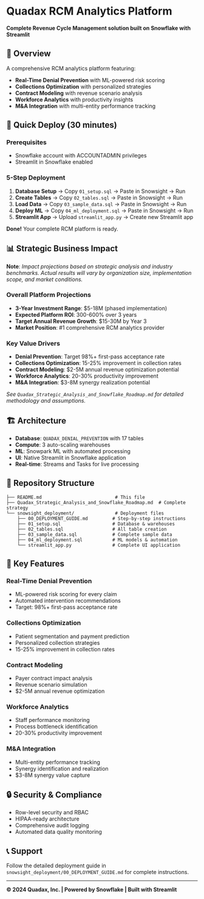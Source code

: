 # Quadax RCM Analytics Platform

**Complete Revenue Cycle Management solution built on Snowflake with Streamlit**

## 🎯 Overview

A comprehensive RCM analytics platform featuring:
- **Real-Time Denial Prevention** with ML-powered risk scoring
- **Collections Optimization** with personalized strategies  
- **Contract Modeling** with revenue scenario analysis
- **Workforce Analytics** with productivity insights
- **M&A Integration** with multi-entity performance tracking

## 🚀 Quick Deploy (30 minutes)

### Prerequisites
- Snowflake account with ACCOUNTADMIN privileges
- Streamlit in Snowflake enabled

### 5-Step Deployment

1. **Database Setup** → Copy `01_setup.sql` → Paste in Snowsight → Run
2. **Create Tables** → Copy `02_tables.sql` → Paste in Snowsight → Run  
3. **Load Data** → Copy `03_sample_data.sql` → Paste in Snowsight → Run
4. **Deploy ML** → Copy `04_ml_deployment.sql` → Paste in Snowsight → Run
5. **Streamlit App** → Upload `streamlit_app.py` → Create new Streamlit app

**Done!** Your complete RCM platform is ready.

## 📊 Strategic Business Impact

**Note**: *Impact projections based on strategic analysis and industry benchmarks. Actual results will vary by organization size, implementation scope, and market conditions.*

### Overall Platform Projections
- **3-Year Investment Range**: $5-18M (phased implementation)
- **Expected Platform ROI**: 300-600% over 3 years
- **Target Annual Revenue Growth**: $15-30M by Year 3
- **Market Position**: #1 comprehensive RCM analytics provider

### Key Value Drivers
- **Denial Prevention**: Target 98%+ first-pass acceptance rate
- **Collections Optimization**: 15-25% improvement in collection rates  
- **Contract Modeling**: $2-5M annual revenue optimization potential
- **Workforce Analytics**: 20-30% productivity improvement
- **M&A Integration**: $3-8M synergy realization potential

*See `Quadax_Strategic_Analysis_and_Snowflake_Roadmap.md` for detailed methodology and assumptions.*

## 🏗️ Architecture

- **Database**: `QUADAX_DENIAL_PREVENTION` with 17 tables
- **Compute**: 3 auto-scaling warehouses
- **ML**: Snowpark ML with automated processing
- **UI**: Native Streamlit in Snowflake application
- **Real-time**: Streams and Tasks for live processing

## 📁 Repository Structure

```
├── README.md                           # This file
├── Quadax_Strategic_Analysis_and_Snowflake_Roadmap.md  # Complete strategy
└── snowsight_deployment/               # Deployment files
    ├── 00_DEPLOYMENT_GUIDE.md         # Step-by-step instructions
    ├── 01_setup.sql                   # Database & warehouses
    ├── 02_tables.sql                  # All table creation  
    ├── 03_sample_data.sql             # Complete sample data
    ├── 04_ml_deployment.sql           # ML models & automation
    └── streamlit_app.py               # Complete UI application
```

## 🎯 Key Features

### Real-Time Denial Prevention
- ML-powered risk scoring for every claim
- Automated intervention recommendations
- Target: 98%+ first-pass acceptance rate

### Collections Optimization  
- Patient segmentation and payment prediction
- Personalized collection strategies
- 15-25% improvement in collection rates

### Contract Modeling
- Payer contract impact analysis
- Revenue scenario simulation
- $2-5M annual revenue optimization

### Workforce Analytics
- Staff performance monitoring
- Process bottleneck identification  
- 20-30% productivity improvement

### M&A Integration
- Multi-entity performance tracking
- Synergy identification and realization
- $3-8M synergy value capture

## 🔒 Security & Compliance

- Row-level security and RBAC
- HIPAA-ready architecture
- Comprehensive audit logging
- Automated data quality monitoring

## 📞 Support

Follow the detailed deployment guide in `snowsight_deployment/00_DEPLOYMENT_GUIDE.md` for complete instructions.

---

**© 2024 Quadax, Inc. | Powered by Snowflake | Built with Streamlit**